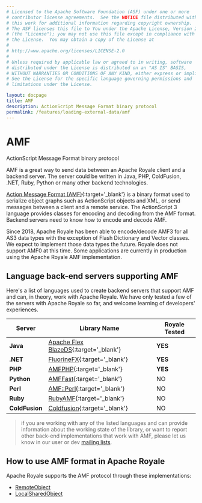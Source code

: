 ```yaml
---
# Licensed to the Apache Software Foundation (ASF) under one or more
# contributor license agreements.  See the NOTICE file distributed with
# this work for additional information regarding copyright ownership.
# The ASF licenses this file to You under the Apache License, Version 2.0
# (the "License"); you may not use this file except in compliance with
# the License.  You may obtain a copy of the License at
# 
# http://www.apache.org/licenses/LICENSE-2.0
# 
# Unless required by applicable law or agreed to in writing, software
# distributed under the License is distributed on an "AS IS" BASIS,
# WITHOUT WARRANTIES OR CONDITIONS OF ANY KIND, either express or implied.
# See the License for the specific language governing permissions and
# limitations under the License.

layout: docpage
title: AMF
description: ActionScript Message Format binary protocol
permalink: /features/loading-external-data/amf
---
```


# AMF

ActionScript Message Format binary protocol

AMF is a great way to send data between an Apache Royale client and a backend server. The server could be written in Java, PHP, ColdFusion, .NET, Ruby, Python or many other backend technologies.

[Action Message Format (AMF)](https://en.wikipedia.org/wiki/Action_Message_Format){:target='_blank'} is a binary format used to serialize object graphs such as ActionScript objects and XML, or send messages between a client and a remote service. The ActionScript 3 language provides classes for encoding and decoding from the AMF format. Backend servers need to know how to encode and decode AMF.

Since 2018, Apache Royale has been able to encode/decode AMF3 for all AS3 data types with the exception of Flash Dictionary and Vector classes. We expect to implement those data types the future. Royale does not support AMF0 at this time. Some applications are currently in production using the Apache Royale AMF implementation.

## Language back-end servers supporting AMF

Here's a list of languages used to create backend servers that support AMF and can, in theory, work with Apache Royale. We have only tested a few of the servers with Apache Royale so far, and welcome learning of developers' experiences.

| Server            | Library Name                                                                          | Royale Tested     | 
|------------------	|---------------------------------------------------------------------------------- 	|-----------------  | 
| **Java**          | [Apache Flex BlazeDS](https://github.com/apache/flex-blazeds){:target='_blank'}	    | **YES**           | 
| **.NET**          | [FluorineFX](https://github.com/google-code-export/fluorinefx){:target='_blank'}	    | **YES**           | 
| **PHP** 	        | [AMFPHP](https://www.silexlabs.org/amfphp){:target='_blank'}                  	    | **YES**           | 
| **Python** 	    | [AMFFast](https://github.com/limscoder/amfast){:target='_blank'}	                    | NO                | 
| **Perl** 	        | [AMF::Perl](https://metacpan.org/pod/AMF::Perl){:target='_blank'}	                    | NO                | 
| **Ruby**          | [RubyAMF](https://github.com/rubyamf/rubyamf){:target='_blank'}	                    | NO                | 
| **ColdFusion**    | [Coldfusion](https://www.adobe.com/products/coldfusion/features){:target='_blank'}	| NO                | 

> if you are working with any of the listed languages and can provide information about the working state of the library, or want to report other back-end implementations that work with AMF, please let us know in our user or dev [mailing lists](https://royale.apache.org/mailing-lists/).

## How to use AMF format in Apache Royale

Apache Royale supports the AMF protocol through these implementations:

- [RemoteObject](features/loading-external-data/remoteobject)
- [LocalSharedObject](features/loading-external-data/localsharedobject)

